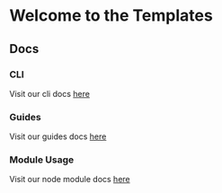 # Welcome to the Templates

## Docs

### CLI

Visit our cli docs [here](./cli/index.md)

### Guides

Visit our guides docs [here](./guide/README.md)

### Module Usage

Visit our node module docs [here](./module/index.md)
